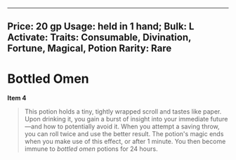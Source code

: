 
---
Price: 20 gp
Usage: held in 1 hand;
Bulk: L
Activate: 
Traits: Consumable, Divination, Fortune, Magical, Potion
Rarity: Rare
---

# Bottled Omen

**Item 4**

> This potion holds a tiny, tightly wrapped scroll and tastes like paper. Upon drinking it, you gain a burst of insight into your immediate future—and how to potentially avoid it. When you attempt a saving throw, you can roll twice and use the better result. The potion's magic ends when you make use of this effect, or after 1 minute. You then become immune to *bottled omen* potions for 24 hours.
